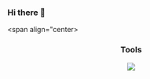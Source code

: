 ### Hi there 👋
<!-- Whoah! You have just found an amazing easter egg -- congrats!  -->
<span align="center>

<h3 align="center">Tools</h3>
<div align="center">
  <!-- https://skillicons.dev/ -->
  <img src="https://skillicons.dev/icons?i=linux,bash,py,rust,ts,js,nodejs,npm,neovim,git,jenkins,postman,aws,tailwind,photoshop,postgres,discordjs,&perline=6" />
</div>
</span>
<!--
**lucabased/lucabased** is a ✨ _special_ ✨ repository because its `README.md` (this file) appears on your GitHub profile.

Here are some ideas to get you started:

- 🔭 I’m currently working on ...
- 🌱 I’m currently learning ...
- 👯 I’m looking to collaborate on ...
- 🤔 I’m looking for help with ...
- 💬 Ask me about ...
- 📫 How to reach me: ...
- 😄 Pronouns: ...
- ⚡ Fun fact: ...
-->
